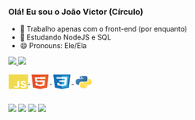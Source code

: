 ### Olá! Eu sou o João Victor (Círculo)

- 🔭 Trabalho apenas com o front-end (por enquanto)
- 🌱 Estudando NodeJS e SQL 
- 😄 Pronouns: Ele/Ela

 <div>
  <a href="https://github.com/circulogameplay">
  <img height="180em" src="https://github-readme-stats.vercel.app/api?username=circulogameplay&show_icons=true&theme=dracula&include_all_commits=true&count_private=true"/>
  <img height="180em" src="https://github-readme-stats.vercel.app/api/top-langs/?username=circulogameplay&layout=compact&langs_count=7&theme=dracula"/>
</div>
  
 <div style="display: inline_block"><br>
  <img align="center" alt="Ciorculo-Js" height="30" width="40" src="https://raw.githubusercontent.com/devicons/devicon/master/icons/javascript/javascript-plain.svg">
  <img align="center" alt="Circulo-HTML" height="30" width="40" src="https://raw.githubusercontent.com/devicons/devicon/master/icons/html5/html5-original.svg">
  <img align="center" alt="Circulo-CSS" height="30" width="40" src="https://raw.githubusercontent.com/devicons/devicon/master/icons/css3/css3-original.svg">
  <img align="center" alt="Circulo-Python" height="30" width="40" src="https://raw.githubusercontent.com/devicons/devicon/master/icons/python/python-original.svg">
</div> 
  
 ##
 <div>
  <a href="https://instagram.com/joaovictormq" target="_blank"><img src="https://img.shields.io/badge/-Instagram-%23E4405F?style=for-the-badge&logo=instagram&logoColor=white" target="_blank"></a>
 	<a href="https://www.twitch.tv/circulo_gameplay" target="_blank"><img src="https://img.shields.io/badge/Twitch-9146FF?style=for-the-badge&logo=twitch&logoColor=white" target="_blank"></a> 
  <a href="https://www.linkedin.com/in/joão-madureira-247146202/" target="_blank"><img src="https://img.shields.io/badge/-LinkedIn-%230077B5?style=for-the-badge&logo=linkedin&logoColor=white" target="_blank"></a>  
   <a href="https://www.twitter.com/circulogameplay" target="_blank"><img src="https://img.shields.io/badge/Twitter-1DA1F2?style=for-the-badge&logo=twitter&logoColor=white" target="_blank"></a> 
</div>
  
  
